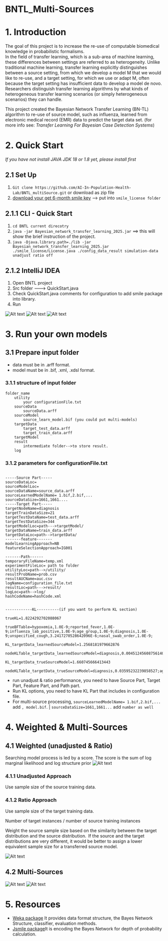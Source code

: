 # BNTL_Multi-Sources 
# 1. Introduction 

The goal of this project is to increase the re-use of computable biomedical knowledge in probabilistic formalisms.   
In the field of transfer learning, which is a sub-area of machine learning, these differences between settings are referred to as heterogeneity. Unlike traditional machine learning, transfer learning explicitly distinguishes between a source setting, from which we develop a model M that we would like to re-use, and a target setting, for which we use or adapt M, often because the target setting has insufficient data to develop a model de novo. Researchers distinguish transfer learning algorithms by what kinds of heterogeneous transfer learning scenarios (or simply heterogeneous scenarios) they can handle.  

This project created the Bayesian Network Transfer Learning (BN-TL) algorithm to re-use of source model, such as  influenza,  learned from electronic medical record (EMR) data to predict the target data set. (for more info see: *Transfer Learning For Bayesian Case Detection Systems*)



# 2. Quick Start  
*If you have not install JAVA JDK 18 or 1.8 yet, please install first*  

## 2.1 Set Up  
1. `Git clone https://github.com/AI-In-Population-Health-Lab/BNTL_multiSource.git` or download as zip file
2. [download your get 6-month smile key](https://download.bayesfusion.com/files.html?category=Academia) --> put into `smile_license folder`  


## 2.1.1 CLI - Quick Start
1. `cd BNTL current direcotry`  
2. `java -jar Bayesian_network_transfer_learning_2025.jar` ==> this will show the brief instruction of the project.  
3. `java -Djava.library.path=./lib -jar Bayesian_network_transfer_learning_2025.jar ./smile_license/License.java ./config_data_result simulation-data unadjust ratio off`  


## 2.1.2 IntelliJ IDEA  
1. Open BNTL project  
2. Src folder ---> QuickStart.java  
3. Check QuickStart.java comments for configuration to add smile package into library.  
4. Run  

![Alt text](./asset/5.png)
![Alt text](./asset/6.png)
![Alt text](./asset/7.png)

# 3. Run your own models  

## 3.1 Prepare input folder  
- data must be in .arff format.
- model must be in .bif, .xml, .xdsl format.  
### 3.1.1 structure of input folder
	folder_name
		utility
			your configurationFile.txt
		sourceData
			sourceData.arff
		sourceModel
			source_learn_model.bif (you could put multi-models)
		targetData
			target_test_data.arff
			target_train_data.arff
		targetModel
		result
			intermediate folder-->to store result. 
		log

### 3.1.2 parameters for configurationFile.txt

```

-----Source Part-----
sourceDataLoc=
sourceModelLoc=
sourceDataName=source_data.arff
sourceLearnedModelName= 1.bif,2.bif,...
sourceDataSize=1661,1661....
-----Target Part-----
targetNodeName=diagnosis
targetTrainDataSize=21
targetTestDataName=test_data.arff
targetTestDataSize=344
targetModelLoc=path--->targetModel/
targetDataName=train_data.arff
targetDataLoc=path-->targetData/
-------feature-------
modelLearningApproach=NB
featureSelectionApproach=IG001

-------Path------
temporaryFileName=temp.xml
experimentFileLoc= path to folder
utilityLoc=path-->/utility/
resultProbName=prob.csv
resultAUCName=auc.csv
logName=configuration_file.txt
resultLoc=path--->result/
logLoc=path-->log/
hashCodeName=hashCode.xml


------------KL----------(if you want to perform KL section)

trueKL=1.8224292702088067  

trueBFTable=hypoxemia,1.0E-9;reported_fever,1.0E-9;influenza_lab_positive,1.0E-9;age_group,1.0E-9;diagnosis,1.0E-9;unspecified_cough,3.2417270528642096E-6;nasal_swab_order,1.0E-9;   

KL_targetData_learnedSourceModel=1.2568181979662876  

nodeKLTable_targetData_learnedSourceModel=diagnosis,0.0045124560875614075;unspecified_cough,0.09813077790883455;reported_fever,0.4261776773290663;age_group,0.01770522273709965;hypoxemia,0.47951291320078326;nasal_swab_order,0.114442540587127;  

KL_targetData_trueSourceModel=1.660745666413443  

nodeKLTable_targetData_trueSourceModel=diagnosis,0.03595232239858527;age_group,0.0281376732895748;nasal_swab_order,0.05359926700974576;unspecified_cough,0.019446531674810627;reported_fever,0.4892853435516517;influenza_lab_positive,0.09896658196551227;hypoxemia,0.8059805217479895;  

```  

- run unadjust & ratio performance, you need to have Source Part, Target Part, Feature Part, and Path part.
- Run KL options, you need to have KL Part that includes in configuration file. 
- For multi-source processing, `sourceLearnedModelName= 1.bif,2.bif,...`  add `, model.bif`. | `sourceDataSize=1661,1661...` add `number as well`  



# 4. Weighted & Multi-Sources  
## 4.1 Weighted (unadjusted & Ratio)
Searching model process is led by a score. The score is the sum of log marginal likelihood and log structure prior
![Alt text](./asset/1.png)  


### 4.1.1 Unadjusted Approach
Use sample size of the source training data.
### 4.1.2 Ratio Approach
Use sample size of the target training data.  

Number of target instances / number of source training instances

Weight the source sample size based on the similarity between the target distribution and the source distribution.  If the source and the target distributions are very different, it would be better to assign a lower equivalent sample size for a transferred source model.  

![Alt text](./asset/2.png)  


## 4.2 Multi-Sources  

![Alt text](./asset/3.png)
![Alt text](./asset/4.png)  



# 5. Resources  

- [Weka package](https://waikato.github.io/weka-wiki/)  It provides data format structure, the Bayes Network Structure, classifier, evaluation methods.
- [Jsmile package](https://support.bayesfusion.com/docs/Wrappers/)It is encoding the Bayes Network for depth of probability calculation.   









